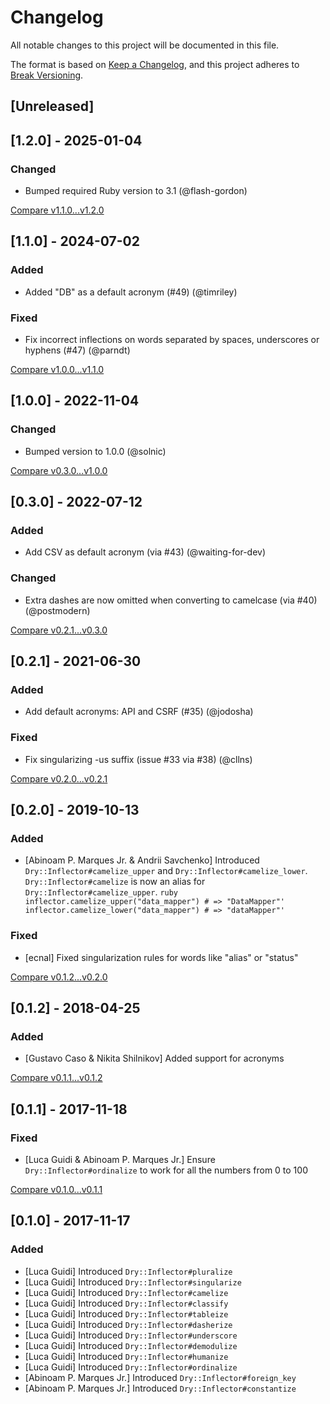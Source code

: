 # Changelog

All notable changes to this project will be documented in this file.

The format is based on [Keep a Changelog](https://keepachangelog.com/en/1.0.0/),
and this project adheres to [Break Versioning](https://www.taoensso.com/break-versioning).

## [Unreleased]


## [1.2.0] - 2025-01-04


### Changed

- Bumped required Ruby version to 3.1 (@flash-gordon)

[Compare v1.1.0...v1.2.0](https://github.com/dry-rb/dry-inflector/compare/v1.1.0...v1.2.0)

## [1.1.0] - 2024-07-02


### Added

- Added "DB" as a default acronym (#49) (@timriley)

### Fixed

- Fix incorrect inflections on words separated by spaces, underscores or hyphens (#47) (@parndt)


[Compare v1.0.0...v1.1.0](https://github.com/dry-rb/dry-inflector/compare/v1.0.0...v1.1.0)

## [1.0.0] - 2022-11-04


### Changed

- Bumped version to 1.0.0 (@solnic)

[Compare v0.3.0...v1.0.0](https://github.com/dry-rb/dry-inflector/compare/v0.3.0...v1.0.0)

## [0.3.0] - 2022-07-12


### Added

- Add CSV as default acronym (via #43) (@waiting-for-dev)

### Changed

- Extra dashes are now omitted when converting to camelcase (via #40) (@postmodern)

[Compare v0.2.1...v0.3.0](https://github.com/dry-rb/dry-inflector/compare/v0.2.1...v0.3.0)

## [0.2.1] - 2021-06-30


### Added

- Add default acronyms: API and CSRF (#35) (@jodosha)

### Fixed

- Fix singularizing -us suffix (issue #33 via #38) (@cllns)


[Compare v0.2.0...v0.2.1](https://github.com/dry-rb/dry-inflector/compare/v0.2.0...v0.2.1)

## [0.2.0] - 2019-10-13


### Added

- [Abinoam P. Marques Jr. & Andrii Savchenko] Introduced `Dry::Inflector#camelize_upper` and `Dry::Inflector#camelize_lower`. `Dry::Inflector#camelize` is now an alias for `Dry::Inflector#camelize_upper`. ```ruby inflector.camelize_upper("data_mapper") # => "DataMapper"' inflector.camelize_lower("data_mapper") # => "dataMapper"' ```

### Fixed

- [ecnal] Fixed singularization rules for words like "alias" or "status"


[Compare v0.1.2...v0.2.0](https://github.com/dry-rb/dry-inflector/compare/v0.1.2...v0.2.0)

## [0.1.2] - 2018-04-25


### Added

- [Gustavo Caso & Nikita Shilnikov] Added support for acronyms


[Compare v0.1.1...v0.1.2](https://github.com/dry-rb/dry-inflector/compare/v0.1.1...v0.1.2)

## [0.1.1] - 2017-11-18


### Fixed

- [Luca Guidi & Abinoam P. Marques Jr.] Ensure `Dry::Inflector#ordinalize` to work for all the numbers from 0 to 100


[Compare v0.1.0...v0.1.1](https://github.com/dry-rb/dry-inflector/compare/v0.1.0...v0.1.1)

## [0.1.0] - 2017-11-17


### Added

- [Luca Guidi] Introduced `Dry::Inflector#pluralize`
- [Luca Guidi] Introduced `Dry::Inflector#singularize`
- [Luca Guidi] Introduced `Dry::Inflector#camelize`
- [Luca Guidi] Introduced `Dry::Inflector#classify`
- [Luca Guidi] Introduced `Dry::Inflector#tableize`
- [Luca Guidi] Introduced `Dry::Inflector#dasherize`
- [Luca Guidi] Introduced `Dry::Inflector#underscore`
- [Luca Guidi] Introduced `Dry::Inflector#demodulize`
- [Luca Guidi] Introduced `Dry::Inflector#humanize`
- [Luca Guidi] Introduced `Dry::Inflector#ordinalize`
- [Abinoam P. Marques Jr.] Introduced `Dry::Inflector#foreign_key`
- [Abinoam P. Marques Jr.] Introduced `Dry::Inflector#constantize`
